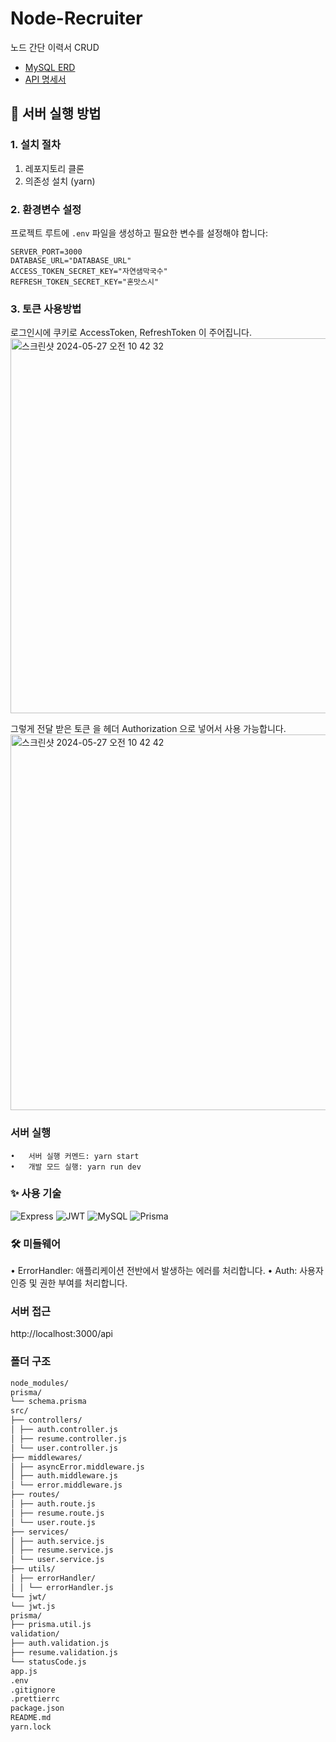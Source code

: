 # Node-Recruiter

노드 간단 이력서 CRUD

- [MySQL ERD](https://drawsql.app/teams/-1278/diagrams/node-recruiter)
- [API 명세서](https://spiffy-geometry-22c.notion.site/Node-js-API-20809227e8c44840b4e1c1bee1588df6?pvs=4)

## 🚀 서버 실행 방법

### 1. 설치 절차

1. 레포지토리 클론
2. 의존성 설치 (yarn)

### 2. 환경변수 설정

프로젝트 루트에 `.env` 파일을 생성하고 필요한 변수를 설정해야 합니다:

```env
SERVER_PORT=3000
DATABASE_URL="DATABASE_URL"
ACCESS_TOKEN_SECRET_KEY="자연샘막국수"
REFRESH_TOKEN_SECRET_KEY="혼맛스시"
```
### 3. 토큰 사용방법

로그인시에 쿠키로 AccessToken, RefreshToken 이 주어집니다.
<img width="600" alt="스크린샷 2024-05-27 오전 10 42 32" src="https://github.com/KAPUIST/Node-Recruiter/assets/91464689/05745b39-2f6e-41be-b41c-6f086e8debb9">

그렇게 전달 받은 토큰 을 헤더 Authorization 으로 넣어서 사용 가능합니다.
<img width="601" alt="스크린샷 2024-05-27 오전 10 42 42" src="https://github.com/KAPUIST/Node-Recruiter/assets/91464689/775a6363-2b4e-4178-a8b5-76ba6b6da29d">


### 서버 실행

    •	서버 실행 커멘드: yarn start
    •	개발 모드 실행: yarn run dev

### ✨ 사용 기술

![Express](https://img.shields.io/badge/Express-000000?style=for-the-badge&logo=express&logoColor=white)
![JWT](https://img.shields.io/badge/JWT-000000?style=for-the-badge&logo=JSON%20web%20tokens&logoColor=white)
![MySQL](https://img.shields.io/badge/MySQL-4479A1?style=for-the-badge&logo=mysql&logoColor=white)
![Prisma](https://img.shields.io/badge/Prisma-2D3748?style=for-the-badge&logo=prisma&logoColor=white)

### 🛠️ 미들웨어

• ErrorHandler: 애플리케이션 전반에서 발생하는 에러를 처리합니다.
• Auth: 사용자 인증 및 권한 부여를 처리합니다.

### 서버 접근

http://localhost:3000/api

### 폴더 구조

```markdown
node_modules/
prisma/
└── schema.prisma
src/
├── controllers/
│ ├── auth.controller.js
│ ├── resume.controller.js
│ └── user.controller.js
├── middlewares/
│ ├── asyncError.middleware.js
│ ├── auth.middleware.js
│ └── error.middleware.js
├── routes/
│ ├── auth.route.js
│ ├── resume.route.js
│ └── user.route.js
├── services/
│ ├── auth.service.js
│ ├── resume.service.js
│ └── user.service.js
├── utils/
│ ├── errorHandler/
│ │ └── errorHandler.js
└── jwt/
└── jwt.js
prisma/
├── prisma.util.js
validation/
├── auth.validation.js
├── resume.validation.js
└── statusCode.js
app.js
.env
.gitignore
.prettierrc
package.json
README.md
yarn.lock
```
